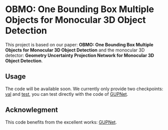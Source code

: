 # OBMO: One Bounding Box Multiple Objects for Monocular 3D Object Detection

This project is based on our paper: **OBMO: One Bounding Box Multiple Objects for Monocular 3D Object Detection** and the monocular 3D detector: **Geometry Uncertainty Projection Network for Monocular 3D Object Detection**. 

## Usage

The code will be available soon. We currently only provide two checkpoints: [val](https://drive.google.com/file/d/13u4eUhy4StwhLd9IQU56fCRzV9a7D8xN/view?usp=sharing) and [test](https://drive.google.com/file/d/13P7NkqrmTh49deMvBHNP2jjnsw85yu6F/view?usp=sharing), you can test directly with the code of [GUPNet](https://github.com/SuperMHP/GUPNet).

## Acknowlegment

This code benefits from the excellent works: [GUPNet](https://github.com/SuperMHP/GUPNet).
